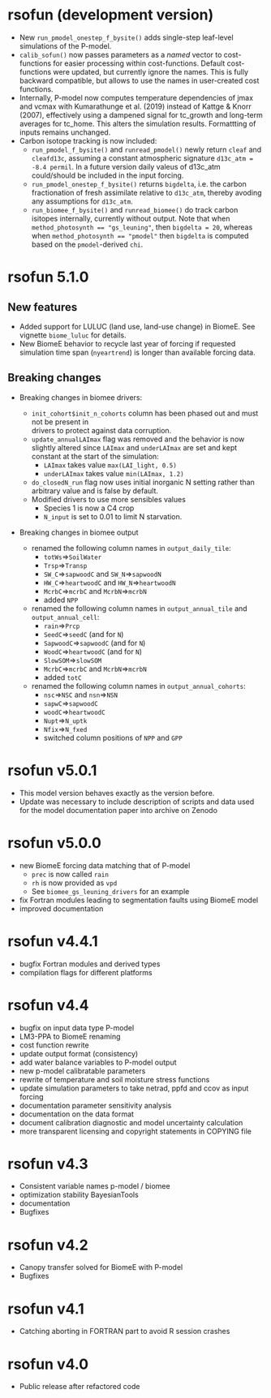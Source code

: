 # rsofun (development version)

* New `run_pmodel_onestep_f_bysite()` adds single-step leaf-level simulations of the P-model.
* `calib_sofun()` now passes parameters as a _named_ vector to cost-functions for 
  easier processing within cost-functions. Default cost-functions were updated,
  but currently ignore the names. This is fully backward compatible, but allows
  to use the names in user-created cost functions.
* Internally, P-model now computes temperature dependencies of jmax and vcmax
  with Kumarathunge et al. (2019) instead of Kattge & Knorr (2007), effectively 
  using a dampened signal for tc_growth and long-term averages for tc_home. This 
  alters the simulation results. Formattting of inputs remains unchanged.
* Carbon isotope tracking is now included:
  * `run_pmodel_f_bysite()` and `runread_pmodel()` newly return `cleaf` and `cleafd13c`,
    assuming a constant atmospheric signature `d13c_atm = -8.4 permil`. In a future 
    version daily valeus of d13c_atm could/should be included in the input forcing.
  * `run_pmodel_onestep_f_bysite()` returns `bigdelta`, i.e. the carbon 
    fractionation of fresh assimilate relative to `d13c_atm`, thereby avoding any
    assumptions for `d13c_atm`.
  * `run_biomee_f_bysite()` and `runread_biomee()` do track carbon isitopes internally, 
    currently without output. Note that when `method_photosynth == "gs_leuning"`, then
    `bigdelta = 20`, whereas when `method_photosynth == "pmodel"` then `bigdelta` is
    computed based on the `pmodel`-derived `chi`.

# rsofun 5.1.0

## New features

* Added support for LULUC (land use, land-use change) in BiomeE. See vignette `biome_luluc` for details.
* New BiomeE behavior to recycle last year of forcing if requested simulation time span (`nyeartrend`) is longer than 
available forcing data.

## Breaking changes

* Breaking changes in biomee drivers:
  * `init_cohort$init_n_cohorts` column has been phased out and must not be present in  
drivers to protect against data corruption.
  * `update_annualLAImax` flag was removed and the behavior is now slightly altered since `LAImax` and `underLAImax` are set and kept constant at the start of the simulation:
    * `LAImax` takes value `max(LAI_light, 0.5)`
    * `underLAImax` takes value `min(LAImax, 1.2)`
  * `do_closedN_run` flag now uses initial inorganic N setting rather than arbitrary value and is false by default.
  * Modified drivers to use more sensibles values
    * Species 1 is now a C4 crop
    * `N_input` is set to 0.01 to limit N starvation.

* Breaking changes in biomee output
  * renamed the following column names in `output_daily_tile`:
    * `totWs`=>`SoilWater`
    * `Trsp`=>`Transp`
    * `SW_C`=>`sapwoodC` and `SW_N`=>`sapwoodN`
    * `HW_C`=>`heartwoodC` and `HW_N`=>`heartwoodN`
    * `McrbC`=>`mcrbC` and `McrbN`=>`mcrbN`
    * added `NPP`
  * renamed the following column names in `output_annual_tile` and `output_annual_cell`:
    * `rain`=>`Prcp`
    * `SeedC`=>`seedC` (and for `N`)
    * `SapwoodC`=>`sapwoodC` (and for `N`)
    * `WoodC`=>`heartwoodC` (and for `N`)
    * `SlowSOM`=>`slowSOM`
    * `McrbC`=>`mcrbC` and `McrbN`=>`mcrbN`
    * added `totC`
  * renamed the following column names in `output_annual_cohorts`:
    * `nsc`=>`NSC` and `nsn`=>`NSN` 
    * `sapwC`=>`sapwoodC`
    * `woodC`=>`heartwoodC`
    * `Nupt`=>`N_uptk`
    * `Nfix`=>`N_fxed`
    * switched column positions of `NPP` and `GPP`


# rsofun v5.0.1

* This model version behaves exactly as the version before.
* Update was necessary to include description of scripts and data used for the model documentation paper into archive on Zenodo


# rsofun v5.0.0

* new BiomeE forcing data matching that of P-model
  * `prec` is now called `rain`
  * `rh` is now provided as `vpd`
  * See `biomee_gs_leuning_drivers` for an example
* fix Fortran modules leading to segmentation faults using BiomeE model
* improved documentation

# rsofun v4.4.1

* bugfix Fortran modules and derived types
* compilation flags for different platforms

# rsofun v4.4

* bugfix on input data type P-model
* LM3-PPA to BiomeE renaming
* cost function rewrite
* update output format (consistency)
* add water balance variables to P-model output
* new p-model calibratable parameters
* rewrite of temperature and soil moisture stress functions
* update simulation parameters to take netrad, ppfd and ccov as input forcing
* documentation parameter sensitivity analysis
* documentation on the data format
* document calibration diagnostic and model uncertainty calculation
* more transparent licensing and copyright statements in COPYING file

# rsofun v4.3

* Consistent variable names p-model / biomee
* optimization stability BayesianTools
* documentation
* Bugfixes

# rsofun v4.2

* Canopy transfer solved for BiomeE with P-model
* Bugfixes

# rsofun v4.1

* Catching aborting in FORTRAN part to avoid R session crashes

# rsofun v4.0

* Public release after refactored code
